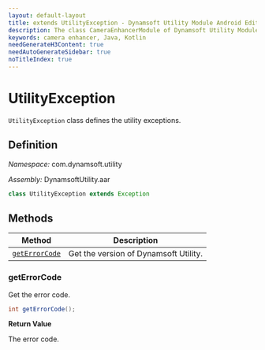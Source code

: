 ```yaml
---
layout: default-layout
title: extends UtilityException - Dynamsoft Utility Module Android Edition API Reference
description: The class CameraEnhancerModule of Dynamsoft Utility Module defines the camera enhancer exception.
keywords: camera enhancer, Java, Kotlin
needGenerateH3Content: true
needAutoGenerateSidebar: true
noTitleIndex: true
---
```


# UtilityException

`UtilityException` class defines the utility exceptions.

## Definition

*Namespace:* com.dynamsoft.utility

*Assembly:* DynamsoftUtility.aar

```java
class UtilityException extends Exception
```

## Methods

| Method | Description |
|------- |-------------|
| [`getErrorCode`](#geterrorcode) | Get the version of Dynamsoft Utility. |

### getErrorCode

Get the error code.

```java
int getErrorCode();
```

**Return Value**

The error code.
